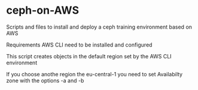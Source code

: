 # ceph-on-AWS
Scripts and files to install and deploy a ceph training environment based on AWS

Requirements
AWS CLI need to be installed and configured

This script creates objects in the default region set by the AWS CLI environment

If you choose anothe region the eu-central-1 you need to set Availabilty zone with the options -a and -b

